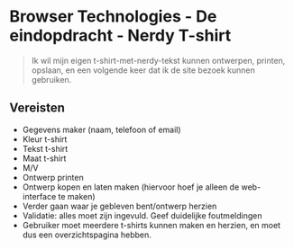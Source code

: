 # Browser Technologies - De eindopdracht - Nerdy T-shirt

> Ik wil mijn eigen t-shirt-met-nerdy-tekst kunnen ontwerpen, printen, opslaan, en een volgende keer dat ik de site bezoek kunnen gebruiken.

## Vereisten
-	Gegevens maker (naam, telefoon of email)
-	Kleur t-shirt
-	Tekst t-shirt
-	Maat t-shirt
-	M/V
-	Ontwerp printen
-	Ontwerp kopen en laten maken (hiervoor hoef je alleen de web-interface te maken)
-	Verder gaan waar je gebleven bent/ontwerp herzien
-	Validatie: alles moet zijn ingevuld. Geef duidelijke foutmeldingen
-	Gebruiker moet meerdere t-shirts kunnen maken en herzien, en moet dus een overzichtspagina hebben.

<!--
Suggesties voor Browser API's linken 
- https://platform.html5.org
- https://developer.mozilla.org/en-US/docs/Web/API

Suggesties voor Design pattens voor Usability laten zien?
- lijst?
- UI patterns?
-->
